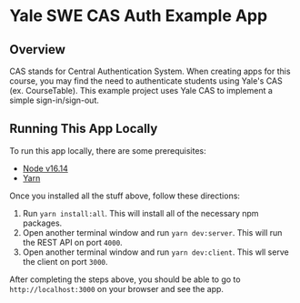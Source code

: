 # Yale SWE CAS Auth Example App

## Overview

CAS stands for Central Authentication System. When creating apps for this course, you may find the need to authenticate students using Yale's CAS (ex. CourseTable). This example project uses Yale CAS to implement a simple sign-in/sign-out.

## Running This App Locally

To run this app locally, there are some prerequisites:

- [Node v16.14](https://nodejs.org/en/)
- [Yarn](https://classic.yarnpkg.com/lang/en/docs/install/)

Once you installed all the stuff above, follow these directions:

1. Run `yarn install:all`. This will install all of the necessary npm packages.
2. Open another terminal window and run `yarn dev:server`. This will run the REST API on port `4000`.
3. Open another terminal window and run `yarn dev:client`. This wll serve the client on port `3000`.

After completing the steps above, you should be able to go to `http://localhost:3000` on your browser and see the app.
